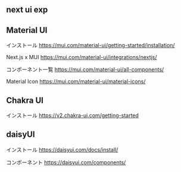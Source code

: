 ## next ui exp

## Material UI
インストール
https://mui.com/material-ui/getting-started/installation/

Next.js x MUI
https://mui.com/material-ui/integrations/nextjs/

コンポーネント一覧
https://mui.com/material-ui/all-components/

Material Icon
https://mui.com/material-ui/material-icons/


## Chakra UI
インストール
https://v2.chakra-ui.com/getting-started


## daisyUI
インストール
https://daisyui.com/docs/install/

コンポーネント
https://daisyui.com/components/